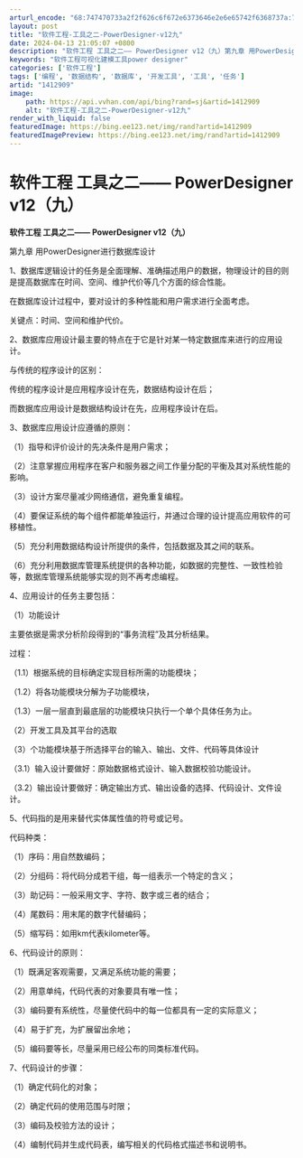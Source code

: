```yaml
---
arturl_encode: "68:747470733a2f2f626c6f672e6373646e2e6e65742f6368737a:732f61727469636c652f64657461696c732f31343132393039"
layout: post
title: "软件工程-工具之二-PowerDesigner-v12九"
date: 2024-04-13 21:05:07 +0800
description: "软件工程 工具之二—— PowerDesigner v12（九）第九章 用PowerDesigner"
keywords: "软件工程可视化建模工具power designer"
categories: ['软件工程']
tags: ['编程', '数据结构', '数据库', '开发工具', '工具', '任务']
artid: "1412909"
image:
    path: https://api.vvhan.com/api/bing?rand=sj&artid=1412909
    alt: "软件工程-工具之二-PowerDesigner-v12九"
render_with_liquid: false
featuredImage: https://bing.ee123.net/img/rand?artid=1412909
featuredImagePreview: https://bing.ee123.net/img/rand?artid=1412909
---
```


# 软件工程 工具之二—— PowerDesigner v12（九）

**软件工程 工具之二—— PowerDesigner v12（九）**

第九章 用PowerDesigner进行数据库设计
  
1、数据库逻辑设计的任务是全面理解、准确描述用户的数据，物理设计的目的则是提高数据库在时间、空间、维护代价等几个方面的综合性能。
  
在数据库设计过程中，要对设计的多种性能和用户需求进行全面考虑。
  
关键点：时间、空间和维护代价。
  
2、数据库应用设计最主要的特点在于它是针对某一特定数据库来进行的应用设计。
  
与传统的程序设计的区别：
  
传统的程序设计是应用程序设计在先，数据结构设计在后；
  
而数据库应用设计是数据结构设计在先，应用程序设计在后。
  
3、数据库应用设计应遵循的原则：
  
（1）指导和评价设计的先决条件是用户需求；
  
（2）注意掌握应用程序在客户和服务器之间工作量分配的平衡及其对系统性能的影响。
  
（3）设计方案尽量减少网络通信，避免重复编程。
  
（4）要保证系统的每个组件都能单独运行，并通过合理的设计提高应用软件的可移植性。
  
（5）充分利用数据结构设计所提供的条件，包括数据及其之间的联系。
  
（6）充分利用数据库管理系统提供的各种功能，如数据的完整性、一致性检验等，数据库管理系统能够实现的则不再考虑编程。
  
4、应用设计的任务主要包括：
  
（1）功能设计
  
主要依据是需求分析阶段得到的“事务流程”及其分析结果。
  
过程：
  
（1.1）根据系统的目标确定实现目标所需的功能模块；
  
（1.2）将各功能模块分解为子功能模块，
  
（1.3）一层一层直到最底层的功能模块只执行一个单个具体任务为止。
  
（2）开发工具及其平台的选取
  
（3）个功能模块基于所选择平台的输入、输出、文件、代码等具体设计
  
（3.1）输入设计要做好：原始数据格式设计、输入数据校验功能设计。
  
（3.2）输出设计要做好：确定输出方式、输出设备的选择、代码设计、文件设计。
  
5、代码指的是用来替代实体属性值的符号或记号。
  
代码种类：
  
（1）序码：用自然数编码；
  
（2）分组码：将代码分成若干组，每一组表示一个特定的含义；
  
（3）助记码：一般采用文字、字符、数字或三者的结合；
  
（4）尾数码：用末尾的数字代替编码；
  
（5）缩写码：如用km代表kilometer等。
  
6、代码设计的原则：
  
（1）既满足客观需要，又满足系统功能的需要；
  
（2）用意单纯，代码代表的对象要具有唯一性；
  
（3）编码要有系统性，尽量使代码中的每一位都具有一定的实际意义；
  
（4）易于扩充，为扩展留出余地；
  
（5）编码要等长，尽量采用已经公布的同类标准代码。
  
7、代码设计的步骤：
  
（1）确定代码化的对象；
  
（2）确定代码的使用范围与时限；
  
（3）编码及校验方法的设计；
  
（4）编制代码并生成代码表，编写相关的代码格式描述书和说明书。